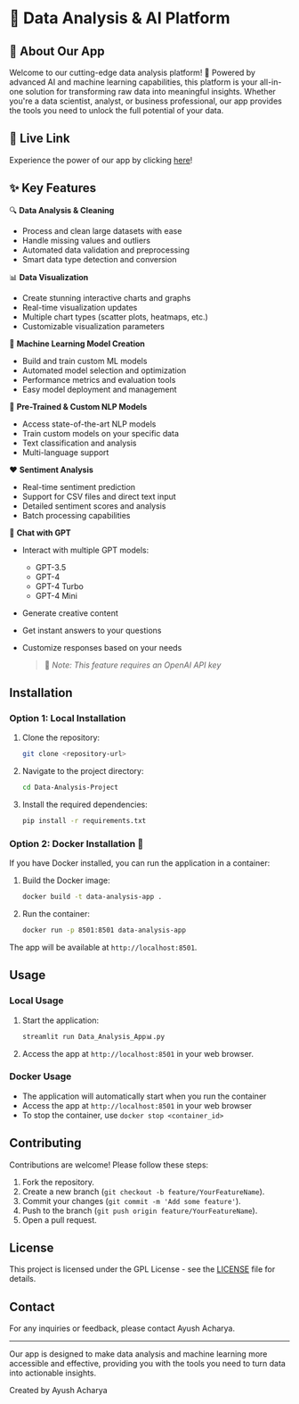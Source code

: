 # 🚀 Data Analysis & AI Platform

## 🌟 About Our App

Welcome to our cutting-edge data analysis platform! 🎯 Powered by advanced AI and machine learning capabilities, this platform is your all-in-one solution for transforming raw data into meaningful insights. Whether you're a data scientist, analyst, or business professional, our app provides the tools you need to unlock the full potential of your data.

## 🔗 Live Link

Experience the power of our app by clicking [here](https://data-analysis-project-84gybqqbhzasg9ohpnmyfk.streamlit.app/)! 

## ✨ Key Features

🔍 **Data Analysis & Cleaning**
- Process and clean large datasets with ease
- Handle missing values and outliers
- Automated data validation and preprocessing
- Smart data type detection and conversion

📊 **Data Visualization**
- Create stunning interactive charts and graphs
- Real-time visualization updates
- Multiple chart types (scatter plots, heatmaps, etc.)
- Customizable visualization parameters

🤖 **Machine Learning Model Creation**
- Build and train custom ML models
- Automated model selection and optimization
- Performance metrics and evaluation tools
- Easy model deployment and management

🧠 **Pre-Trained & Custom NLP Models**
- Access state-of-the-art NLP models
- Train custom models on your specific data
- Text classification and analysis
- Multi-language support

❤️ **Sentiment Analysis**
- Real-time sentiment prediction
- Support for CSV files and direct text input
- Detailed sentiment scores and analysis
- Batch processing capabilities

💬 **Chat with GPT**
- Interact with multiple GPT models:
  - GPT-3.5
  - GPT-4
  - GPT-4 Turbo
  - GPT-4 Mini
- Generate creative content
- Get instant answers to your questions
- Customize responses based on your needs
  
  > 🔑 *Note: This feature requires an OpenAI API key*

## Installation

### Option 1: Local Installation

1. Clone the repository:
   ```bash
   git clone <repository-url>
   ```
2. Navigate to the project directory:
   ```bash
   cd Data-Analysis-Project
   ```
3. Install the required dependencies:
   ```bash
   pip install -r requirements.txt
   ```

### Option 2: Docker Installation 🐳

If you have Docker installed, you can run the application in a container:

1. Build the Docker image:
   ```bash
   docker build -t data-analysis-app .
   ```
2. Run the container:
   ```bash
   docker run -p 8501:8501 data-analysis-app
   ```

The app will be available at `http://localhost:8501`.

## Usage

### Local Usage
1. Start the application:
   ```bash
   streamlit run Data_Analysis_App📊.py
   ```
2. Access the app at `http://localhost:8501` in your web browser.

### Docker Usage
- The application will automatically start when you run the container
- Access the app at `http://localhost:8501` in your web browser
- To stop the container, use `docker stop <container_id>`

## Contributing

Contributions are welcome! Please follow these steps:

1. Fork the repository.
2. Create a new branch (`git checkout -b feature/YourFeatureName`).
3. Commit your changes (`git commit -m 'Add some feature'`).
4. Push to the branch (`git push origin feature/YourFeatureName`).
5. Open a pull request.

## License

This project is licensed under the GPL License - see the [LICENSE](LICENSE) file for details.

## Contact

For any inquiries or feedback, please contact Ayush Acharya.

---

Our app is designed to make data analysis and machine learning more accessible and effective, providing you with the tools you need to turn data into actionable insights.

Created by Ayush Acharya
